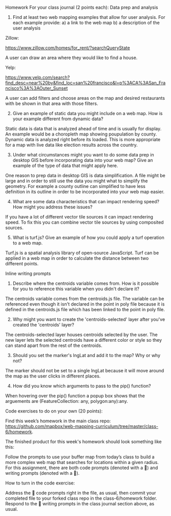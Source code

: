 Homework
For your class journal (2 points each):
Data prep and analysis

1. Find at least two web mapping examples that allow for user analysis. For each example provide: 
  a) a link to the web map b) a description of the user analysis
  
  Zillow:
  
  https://www.zillow.com/homes/for_rent/?searchQueryState
  
 A user can draw an area where they would like to find a house.
 
 Yelp:
 
 https://www.yelp.com/search?find_desc=near%20by&find_loc=san%20francisco&l=p%3ACA%3ASan_Francisco%3A%3AOuter_Sunset
 
 A user can add filters and choose areas on the map and desired restaurants with be shown in that area with those filters.
 

2. Give an example of static data you might include on a web map. How is your example different from dynamic data?

Static data is data that is analyzed ahead of time and is usually for display. An example would be a choropleth map showing poupulation by county. Dynamic data is analyzed right before its loaded. This is more appropriate for a map with live data like election results across the country.


3. Under what circumstances might you want to do some data prep in desktop GIS before incorporating data into your web map? Give an example of the type of data that might apply here.

One reason to prep data in desktop GIS is data simplification. A file might be large and in order to still use the data you might what to simplify the geometry. For example a county outline can simplified to have less definition in its outline in order to be incorporated into your web map easier.


4. What are some data characteristics that can impact rendering speed? How might you address these issues?

If you have a lot of different vector tile sources it can impact rendering speed. To fix this you can combine vector tile sources by using composited sources.

5. What is turf.js? Give an example of how you could apply a turf operation to a web map.

Turf.js is a spatial analysis library of open-source JavaScript. Turf can be applied in a web map in order to calculate the distance between two different points.

Inline writing prompts

1. Describe where the centroids variable comes from. How is it possible for you to reference this variable when you didn't declare it?

The centroids variable comes from the centroids.js file. The variable can be referenced even though it isn't declared in the point in poly file because it is defined in the centroids.js file which has been linked to the point in poly file.


2. Why might you want to create the 'centroids-selected' layer after you've created the 'centroids' layer?

The centroids-selected layer houses centroids selected by the user. The new layer lets the selected centroids have a different color or style so they can stand apart from the rest of the centroids.


3. Should you set the marker's lngLat and add it to the map? Why or why not?

The marker should not be set to a single lngLat because it will move around the map as the user clicks in different places.

4. How did you know which arguments to pass to the pip() function?

When hovering over the pip() function a popup box shows that the arguements are (FeatureCollection: any, polygon:any):any.

Code exercises to do on your own (20 points):

Find this week’s homework in the main class repo: https://github.com/mapbox/web-mapping-curriculum/tree/master/class-6/homework.

The finished product for this week's homework should look something like this:



Follow the prompts to use your buffer map from today’s class to build a more complex web map that searches for locations within a given radius. For this assignment, there are both code prompts (denoted with a 🔰) and writing prompts (denoted with a 📝).

How to turn in the code exercise:

Address the 🔰 code prompts right in the file, as usual, then commit your completed file to your forked class repo in the class-6/homework folder.
Respond to the 📝 writing prompts in the class journal section above, as usual.
